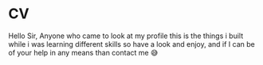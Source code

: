 # CV 
Hello Sir,
Anyone who came to look at my profile this is the things i built while i was learning different skills so have a look and enjoy, and if I can be of your help in any means than contact me 😅

